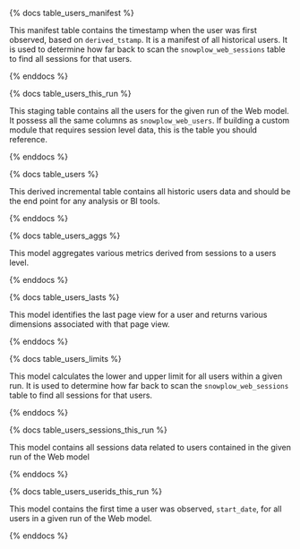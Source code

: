 {% docs table_users_manifest %}

This manifest table contains the timestamp when the user was first observed, based on `derived_tstamp`. It is a manifest of all historical users. It is used to determine how far back to scan the `snowplow_web_sessions` table to find all sessions for that users.  

{% enddocs %}

{% docs table_users_this_run %}

This staging table contains all the users for the given run of the Web model. It possess all the same columns as `snowplow_web_users`. If building a custom module that requires session level data, this is the table you should reference.

{% enddocs %}


{% docs table_users %}

This derived incremental table contains all historic users data and should be the end point for any analysis or BI tools.

{% enddocs %}


{% docs table_users_aggs %}

This model aggregates various metrics derived from sessions to a users level.

{% enddocs %}


{% docs table_users_lasts %}

This model identifies the last page view for a user and returns various dimensions associated with that page view.

{% enddocs %}


{% docs table_users_limits %}

This model calculates the lower and upper limit for all users within a given run. It is used to determine how far back to scan the `snowplow_web_sessions` table to find all sessions for that users.  

{% enddocs %}


{% docs table_users_sessions_this_run %}

This model contains all sessions data related to users contained in the given run of the Web model 

{% enddocs %}

{% docs table_users_userids_this_run %}

This model contains the first time a user was observed, `start_date`, for all users in a given run of the Web model.

{% enddocs %}
